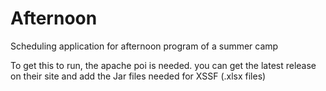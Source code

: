 # Afternoon
Scheduling application for afternoon program of a summer camp

To get this to run, the apache poi is needed. you can get the latest release on their site and add the Jar files needed for XSSF (.xlsx files)
